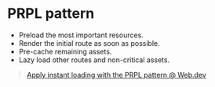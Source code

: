 # PRPL pattern

- Preload the most important resources.
- Render the initial route as soon as possible.
- Pre-cache remaining assets.
- Lazy load other routes and non-critical assets.

> [Apply instant loading with the PRPL pattern @ Web.dev](https://web.dev/apply-instant-loading-with-prpl/)
